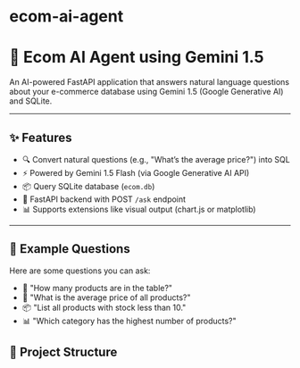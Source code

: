 # ecom-ai-agent
# 🛒 Ecom AI Agent using Gemini 1.5

An AI-powered FastAPI application that answers natural language questions about your e-commerce database using Gemini 1.5 (Google Generative AI) and SQLite.

---

## ✨ Features

- 🔍 Convert natural questions (e.g., "What’s the average price?") into SQL
- ⚡ Powered by Gemini 1.5 Flash (via Google Generative AI API)
- 📦 Query SQLite database (`ecom.db`)
- 🚀 FastAPI backend with POST `/ask` endpoint
- 📊 Supports extensions like visual output (chart.js or matplotlib)

---
## 🧪 Example Questions

Here are some questions you can ask:

- 🛒 "How many products are in the table?"
- 💸 "What is the average price of all products?"
- 📦 "List all products with stock less than 10."
- 📊 "Which category has the highest number of products?"


## 📂 Project Structure

